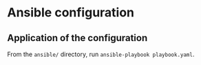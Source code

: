 # Ansible configuration

## Application of the configuration

From the `ansible/` directory, run `ansible-playbook playbook.yaml`.
